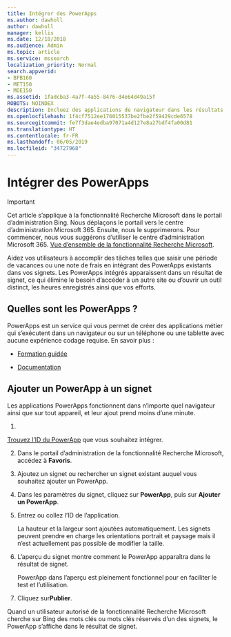 ```yaml
---
title: Intégrer des PowerApps
ms.author: dawholl
author: dawholl
manager: kellis
ms.date: 12/18/2018
ms.audience: Admin
ms.topic: article
ms.service: mssearch
localization_priority: Normal
search.appverid:
- BFB160
- MET150
- MOE150
ms.assetid: 1fadcba3-4a7f-4a55-8476-d4e64d49a15f
ROBOTS: NOINDEX
description: Incluez des applications de navigateur dans les résultats de signet pour la fonctionnalité Recherche Microsoft
ms.openlocfilehash: 1f4cf7512ee176015537be2fbe2f59429cde6578
ms.sourcegitcommit: fe7f3dae4edba97071a4d127e8a27bdf4fa00d81
ms.translationtype: HT
ms.contentlocale: fr-FR
ms.lasthandoff: 06/05/2019
ms.locfileid: "34727968"
---
```

# <a name="integrate-powerapps"></a>Intégrer des PowerApps

> [!IMPORTANT]
> Cet article s’applique à la fonctionnalité Recherche Microsoft dans le portail d’administration Bing. Nous déplaçons le portail vers le centre d’administration Microsoft 365. Ensuite, nous le supprimerons. Pour commencer, nous vous suggérons d’utiliser le centre d’administration Microsoft 365. [Vue d’ensemble de la fonctionnalité Recherche Microsoft](overview-microsoft-search.md).
    
Aidez vos utilisateurs à accomplir des tâches telles que saisir une période de vacances ou une note de frais en intégrant des PowerApps existants dans vos signets. Les PowerApps intégrés apparaissent dans un résultat de signet, ce qui élimine le besoin d’accéder à un autre site ou d’ouvrir un outil distinct, les heures enregistrés ainsi que vos efforts.
  
## <a name="what-are-powerapps"></a>Quelles sont les PowerApps ?

PowerApps est un service qui vous permet de créer des applications métier qui s’exécutent dans un navigateur ou sur un téléphone ou une tablette avec aucune expérience codage requise. En savoir plus :
  
- 
  [Formation guidée](https://docs.microsoft.com/fr-FR/learn/browse/?products=powerapps)
    
- 
  [Documentation](https://docs.microsoft.com/fr-FR/powerapps/)
    
## <a name="add-a-powerapp-to-a-bookmark"></a>Ajouter un PowerApp à un signet

Les applications PowerApps fonctionnent dans n’importe quel navigateur ainsi que sur tout appareil, et leur ajout prend moins d’une minute.
  
1. 
  [Trouvez l’ID du PowerApp](https://docs.microsoft.com/fr-FR/powerapps/maker/canvas-apps/get-sessionid#get-an-app-id) que vous souhaitez intégrer. 
    
2. Dans le portail d’administration de la fonctionnalité Recherche Microsoft, accédez à **Favoris**.
    
3. Ajoutez un signet ou rechercher un signet existant auquel vous souhaitez ajouter un PowerApp.
    
4. Dans les paramètres du signet, cliquez sur **PowerApp**, puis sur **Ajouter un PowerApp**.
    
5. Entrez ou collez l’ID de l’application.
    
    La hauteur et la largeur sont ajoutées automatiquement. Les signets peuvent prendre en charge les orientations portrait et paysage mais il n’est actuellement pas possible de modifier la taille.
    
6. L’aperçu du signet montre comment le PowerApp apparaîtra dans le résultat de signet.
    
    PowerApp dans l’aperçu est pleinement fonctionnel pour en faciliter le test et l’utilisation.
    
7. Cliquez sur**Publier**.
    
Quand un utilisateur autorisé de la fonctionnalité Recherche Microsoft cherche sur Bing des mots clés ou mots clés réservés d’un des signets, le PowerApp s’affiche dans le résultat de signet.

  

